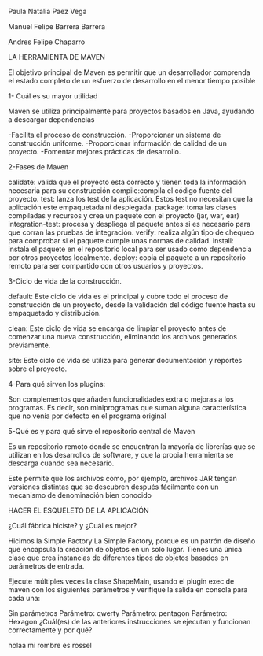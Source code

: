 Paula Natalia Paez Vega

Manuel Felipe Barrera Barrera

Andres Felipe Chaparro

LA HERRAMIENTA DE MAVEN

El objetivo principal de Maven es permitir que un desarrollador comprenda el estado completo de un esfuerzo de desarrollo en el menor tiempo posible

1- Cuál es su mayor utilidad

Maven se utiliza principalmente para proyectos basados ​​en Java, ayudando a descargar dependencias

-Facilita el proceso de construcción.
-Proporcionar un sistema de construcción uniforme.
-Proporcionar información de calidad de un proyecto.
-Fomentar mejores prácticas de desarrollo.

2-Fases de Maven

calidate: valida que el proyecto esta correcto y tienen toda la información necesaria para su construcción
compile:compila el código fuente del proyecto.
test: lanza los test de la aplicación. Estos test no
necesitan que la aplicación este empaquetada ni
desplegada.
package: toma las clases compiladas y recursos y
crea un paquete con el proyecto (jar, war, ear)
integration-test: procesa y despliega el paquete antes
si es necesario para que corran las pruebas de
integración.
verify: realiza algún tipo de chequeo para comprobar si
el paquete cumple unas normas de calidad.
install: instala el paquete en el repositorio local para
ser usado como dependencia por otros proyectos
localmente.
deploy: copia el paquete a un repositorio remoto para
ser compartido con otros usuarios y proyectos.

3-Ciclo de vida de la construcción.

default: Este ciclo de vida es el principal y cubre todo el proceso de construcción de un proyecto, desde la validación del código fuente hasta su empaquetado y distribución.

clean: Este ciclo de vida se encarga de limpiar el proyecto antes de comenzar una nueva construcción, eliminando los archivos generados previamente.

site: Este ciclo de vida se utiliza para generar documentación y reportes sobre el proyecto.

4-Para qué sirven los plugins:

Son complementos que añaden funcionalidades extra o mejoras a los programas. Es decir, son miniprogramas que suman alguna característica que no venía por defecto en el programa original

5-Qué es y para qué sirve el repositorio central de Maven

Es un repositorio remoto donde se encuentran la mayoría de librerías que se utilizan en los desarrollos de software, y que la propia herramienta se descarga cuando sea necesario.

Este permite que los archivos como, por ejemplo, archivos JAR tengan versiones distintas que se descubren después fácilmente con un mecanismo de denominación bien conocido

HACER EL ESQUELETO DE LA APLICACIÓN

¿Cuál fábrica hiciste? y ¿Cuál es mejor?

Hicimos la Simple Factory
La Simple Factory, porque es un patrón de diseño que encapsula la creación de objetos en un solo lugar. Tienes una única clase que crea instancias de diferentes tipos de objetos basados en parámetros de entrada.

Ejecute múltiples veces la clase ShapeMain, usando el plugin exec de maven con los siguientes parámetros y verifique la salida en consola para cada una:

Sin parámetros
Parámetro: qwerty
Parámetro: pentagon
Parámetro: Hexagon
¿Cuál(es) de las anteriores instrucciones se ejecutan y funcionan correctamente y por qué?


holaa mi rombre es rossel

